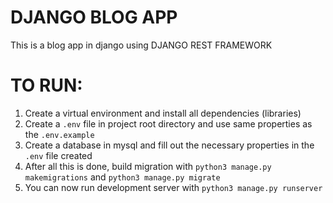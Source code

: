 # DJANGO BLOG APP
This is a blog app in django using DJANGO REST FRAMEWORK


# TO RUN:
1. Create a virtual environment and install all dependencies (libraries)
2. Create a `.env` file in project root directory and use same properties as the `.env.example`
3. Create a database in mysql and fill out the necessary properties in the `.env` file created
4. After all this is done, build migration with `python3 manage.py makemigrations` and `python3 manage.py migrate`
5. You can now run development server with `python3 manage.py runserver`